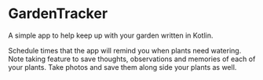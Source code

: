 # GardenTracker

A simple app to help keep up with your garden written in Kotlin.

Schedule times that the app will remind you when plants need watering.
Note taking feature to save thoughts, observations and memories of each of your plants. 
Take photos and save them along side your plants as well.


